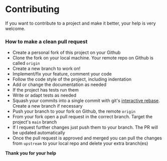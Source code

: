 Contributing
============

If you want to contribute to a project and make it better, your help is very welcome.

### How to make a clean pull request

- Create a personal fork of this project on your Github
- Clone the fork on your local machine. Your remote repo on Github is called `origin`
- Create a new branch to work on! 
- Implement/fix your feature, comment your code
- Follow the code style of the project, including indentation
- Add or change the documentation as needed
- If the project has tests run them
- Write or adapt tests as needed
- Squash your commits into a single commit with git's [interactive rebase](https://help.github.com/articles/interactive-rebase). Create a new branch if necessary
- Push your branch to your fork on Github, the remote `origin`
- From your fork open a pull request in the correct branch. Target the project's `main` branch
-  If I request further changes just push them to your branch. The PR will be updated automatically
-  Once the pull request is approved and merged you can pull the changes from `upstream` to your local repo and delete
your extra branch(es)

**Thank you for your help**
